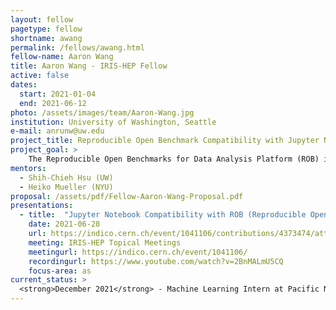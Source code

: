 ```yaml
---
layout: fellow
pagetype: fellow
shortname: awang
permalink: /fellows/awang.html
fellow-name: Aaron Wang
title: Aaron Wang - IRIS-HEP Fellow
active: false
dates:
  start: 2021-01-04
  end: 2021-06-12
photo: /assets/images/team/Aaron-Wang.jpg
institution: University of Washington, Seattle
e-mail: anrunw@uw.edu
project_title: Reproducible Open Benchmark Compatibility with Jupyter Notebook
project_goal: >
    The Reproducible Open Benchmarks for Data Analysis Platform (ROB) is a platform that allows for the evaluation of different data analysis algorithms in a controlled competition-style format. But, it currently does not support python notebooks as input. The goal of this project is to add support for jupyter notebooks to the ROB.
mentors:
  - Shih-Chieh Hsu (UW)
  - Heiko Mueller (NYU)
proposal: /assets/pdf/Fellow-Aaron-Wang-Proposal.pdf
presentations:
  - title:  "Jupyter Notebook Compatibility with ROB (Reproducible Open Benchmarks for Data Analysis Platform"
    date: 2021-06-28
    url: https://indico.cern.ch/event/1041106/contributions/4373474/attachments/2272487/3859697/6_28%20IRIS-HEP.pdf
    meeting: IRIS-HEP Topical Meetings
    meetingurl: https://indico.cern.ch/event/1041106/
    recordingurl: https://www.youtube.com/watch?v=2BnMALmU5CQ
    focus-area: as
current_status: >
  <strong>December 2021</strong> - Machine Learning Intern at Pacific Northwest National Lab, Undergraduate Research Assistant at University of Washington Elementary Particle Experiment Group
---
```

